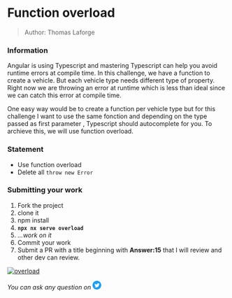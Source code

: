 <h1>Function overload</h1>

> Author: Thomas Laforge

### Information

Angular is using Typescript and mastering Typescript can help you avoid runtime errors at compile time. In this challenge, we have a function to create a vehicle.
But each vehicle type needs different type of property. Right now we are throwing an error at runtime which is less than ideal since we can catch this error at compile time.

One easy way would be to create a function per vehicle type but for this challenge I want to use the same fonction and depending on the type passed as first parameter , Typescript should autocomplete for you.
To archieve this, we will use function overload.

### Statement

- Use function overload
- Delete all `throw new Error`

### Submitting your work

1. Fork the project
2. clone it
3. npm install
4. **`npx nx serve overload`**
5. _...work on it_
6. Commit your work
7. Submit a PR with a title beginning with **Answer:15** that I will review and other dev can review.

<a href="https://github.com/tomalaforge/angular-challenges/pulls?q=label%3A15+label%3Aanswer"><img src="https://img.shields.io/badge/-Solutions-green" alt="overload"/></a>

<!-- TODO: uncomment when done late -->
<!-- <a href='https://github.com/tomalaforge/angular-challenges/pulls?q=label%3A15+label%3A"answer+author"'><img src="https://img.shields.io/badge/-Author solution-important" alt="overload solution author"/></a>
<a href="{Blog post url}" target="_blank" rel="noopener noreferrer"><img src="https://img.shields.io/badge/-Blog post explanation-blue" alt="overload blog article"/></a> -->

_You can ask any question on_ <a href="https://twitter.com/laforge_toma" target="_blank" rel="noopener noreferrer"><img src="./../../logo/twitter.svg" height=20px alt="twitter"/></a>
